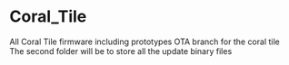 # Coral_Tile
All Coral Tile firmware including prototypes
OTA branch for the coral tile
The second folder will be to store all the update binary files
